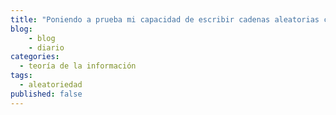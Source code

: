 ```yaml
---
title: "Poniendo a prueba mi capacidad de escribir cadenas aleatorias con lápiz y papel"
blog: 
    - blog
    - diario
categories:
  - teoría de la información
tags:
  - aleatoriedad
published: false
---
```


